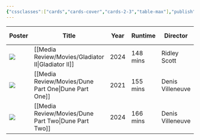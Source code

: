 ```yaml
---
{"cssclasses":["cards","cards-cover","cards-2-3","table-max"],"publish":true,"PassFrontmatter":true}
---
```


| Poster                                                                                                                  | Title                                                   | Year | Runtime  | Director         | Rating | Rotten Tomatoes | Box Office   |
| ----------------------------------------------------------------------------------------------------------------------- | ------------------------------------------------------- | ---- | -------- | ---------------- | ------ | --------------- | ------------ |
| ![](https://m.media-amazon.com/images/M/MV5BMWYzZTM5ZGQtOGE5My00NmM2LWFlMDEtMGNjYjdmOWM1MzA1XkEyXkFqcGc@._V1_SX300.jpg) | [[Media Review/Movies/Gladiator II\|Gladiator II]]   | 2024 | 148 mins | Ridley Scott     | ⭐ 6.3  | 🍅 75%          | N/A          |
| ![](https://m.media-amazon.com/images/M/MV5BNWIyNmU5MGYtZDZmNi00ZjAwLWJlYjgtZTc0ZGIxMDE4ZGYwXkEyXkFqcGc@._V1_SX300.jpg) | [[Media Review/Movies/Dune Part One\|Dune Part One]] | 2021 | 155 mins | Denis Villeneuve | ⭐ 8.4  | 🍅 83%          | $108,897,830 |
| ![](https://m.media-amazon.com/images/M/MV5BNTc0YmQxMjEtODI5MC00NjFiLTlkMWUtOGQ5NjFmYWUyZGJhXkEyXkFqcGc@._V1_SX300.jpg) | [[Media Review/Movies/Dune Part Two\|Dune Part Two]] | 2024 | 166 mins | Denis Villeneuve | ⭐ 9.4  | 🍅 92%          | $282,144,358 |

